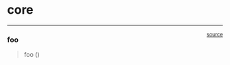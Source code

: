 # core


<!-- WARNING: THIS FILE WAS AUTOGENERATED! DO NOT EDIT! -->

------------------------------------------------------------------------

<a
href="https://github.com/roshkjr/learnai/blob/main/learnai/core.py#L9"
target="_blank" style="float:right; font-size:smaller">source</a>

### foo

>  foo ()
